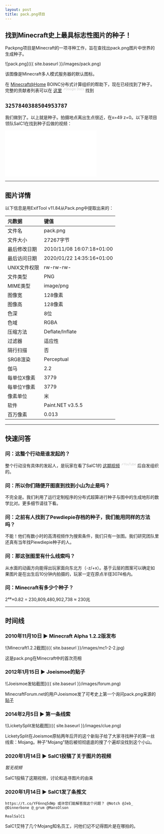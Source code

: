 ```yaml
---
layout: post
title: pack.png项目
---
```


## 找到Minecraft史上最具标志性图片的种子！

Packpng项目是Minecraft的一项寻种工作，旨在查找出pack.png图片中世界的生成种子。

![pack.png]({{ site.baseurl }}/images/pack.png)

该图像是Minecraft多人模式服务器的默认图标。

在 [Minecraft@Home](https://minecraftathome.com/minecrafthome/) BOINC分布式计算组织的帮助下，现在已经找到了种子。 完整的贡献者列表可以在 [这里](https://docs.google.com/spreadsheets/d/e/2PACX-1vQyl1PtNRqWdOqfe2Jq4VdCSngcke5iwngy0p_XvcgAk7qxkR2XhKSYnWRTD46VMk1jzcUWBy4AmIED/pub) <span style="font-size:10px; vertical-align:top; color:#CCCCCC">⇗Google Docs</span> 找到


## `3257840388504953787`

我们做到了。以上就是种子。拍摄地点离出生点很近，在x=49 z=0。以下是项目领队SalC1在找到种子后做的视频：

<iframe src="//player.bilibili.com/player.html?aid=627122421&bvid=BV1wt4y1q7Fd&cid=233426565&page=1" scrolling="no" border="0" frameborder="no" framespacing="0" allowfullscreen="true"> </iframe>

---

## 图片详情

以下信息是用ExifTool v11.84从Pack.png中提取出来的：

| 元数据       | 键值                      |
| :----------- | :----------------------   |
| 文件名       | pack.png                  |
| 文件大小     | 27267字节                 |
| 最后修改日期 | 2010/11/08 16:07:18+01:00 |
| 最后访问日期 | 2020/01/22 14:35:16+01:00 |
| UNIX文件权限 | rw-rw-rw-                 |
| 文件类型     | PNG                       |
| MIME类型     | image/png                 |
| 图像宽       | 128像素                   |
| 图像高       | 128像素                   |
| 色深         | 8位                       |
| 色域         | RGBA                      |
| 压缩方法     | Deflate/Inflate           |
| 过滤器       | 适应性                    |
| 隔行扫描     | 否                        |
| SRGB渲染     | Perceptual                |
| 伽马         | 2.2                       |
| 每单位X像素  | 3779                      |
| 每单位Y像素  | 3779                      |
| 像素单位     | 米                        |
| 软件         | Paint.NET v3.5.5          |
| 百万像素     | 0.013                     |

---

## 快速问答

### 问：这整个行动是谁发起的？

整个行动没有具体的发起人，是玩家在看了SalC1的 [这期视频](https://www.youtube.com/watch?v=lbR8ZY1Nsm8) <span style="font-size:10px; vertical-align:top; color:#CCCCCC">⇗YouTube</span> 后自发组织的。

### 问：所以你们随便开图直到找到小山为止是吗？

不完全是。我们利用了运行定制程序的分布式超算进行种子与图中的生成地形的数学比对。更多细节请往下看。

### 问：之前有人找到了Pewdiepie存档的种子，我们能用同样的方法吗？

不能！他们有数小时的高清视频作为搜索条件，我们只有一张图。我们研究团队里还真有当年找Piewdiepie种子的人。

### 问：那这张图里有什么线索吗？

从水面的动画方向能得出玩家面向东北方（-z/+x）。基于云层的图案可以确定如果图片是在出生后10分钟内拍摄的，玩家一定在原点半径3074格内。

### 问：Minecraft有多少个种子？

2⁴⁸×0.82 = 230,809,480,902,738 ≈ 230兆

---

## 时间线

### 2010年11月10日 ► Minecraft Alpha 1.2.2版发布

![Minecraft1.2.2截图]({{ site.baseurl }}/images/mc1-2-2.jpg)

这是pack.png在Minecraft中的首次亮相

### 2012年1月15日 ► Joeismoe的贴子

![Joeismoe发帖截图]({{ site.baseurl }}/images/forum.png)

MinecraftForum.net的用户Joeismoe发了可考史上第一个询问pack.png来源的 [贴子](https://www.minecraftforum.net/forums/mapping-and-modding-java-edition/resource-packs/resource-pack-discussion/1247949-default-texture-icon)

### 2014年2月5日 ► 第一条线索

![LicketySplit发帖截图]({{ site.baseurl }}/images/clue.png)

LicketySplit在Joeismoe原帖两年后开的这个新贴子给了大家寻找种子的第一丝线索：Mojang。种子"Mojang"随后被彻彻底底的搜了个遍却没找到这个小山。

### 2020年1月14日 ► SalC1投稿了关于图片的视频

*暂无视频*

SalC1投稿了这期视频，讨论和追寻图片的由来

### 2020年1月14日 ► SalC1发了条推文

```
https://t.co/YF6nnq5dWp 或许您们能解答我这个问题？ @Notch @Jeb_ @Dinnerbone @_grum @MansOlson

RealSalC1
```

SalC1艾特了几个Mojang知名员工，问他们记不记得图片是在哪拍的。